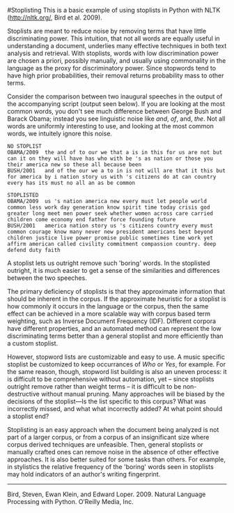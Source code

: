 #Stoplisting
This is a basic example of using stoplists in Python with NLTK (http://nltk.org/, Bird et al. 2009). 

Stoplists are meant to reduce noise by removing terms that have little discriminating power. This intuition, that not all words are equally useful in understanding a document, underlies many effective techniques in both text analysis and retrieval. With stoplists, words with low discrimination power are chosen a priori, possibly manually, and usually using commonality in the language as the proxy for discriminatory power. Since stopwords tend to have high prior probabilities, their removal returns probability mass to other terms.

Consider the comparison between two inaugural speeches in the output of the accompanying script (output seen below). If you are looking at the most common words, you don't see much difference between George Bush and Barack Obama; instead you see linguistic noise like *and*, *of*, and, *the*. Not all words are uniformly interesting to use, and looking at the most common words, we intuitely ignore this noise.

````
NO STOPLIST
OBAMA/2009	the and of to our we that a is in this for us are not but can it on they will have has who with be 's as nation or those you their america new so these all because been
BUSH/2001	and of the our we a to in is not will are that it this but for america by i nation story us with 's citizens do at can country every has its must no all an as be common

STOPLISTED
OBAMA/2009	us 's nation america new every must let people world common less work day generation know spirit time today crisis god greater long meet men power seek whether women across care carried children come economy end father force founding future
BUSH/2001	america nation story us 's citizens country every must common courage know many never new president americans best beyond children justice live power promise public sometimes time work yet affirm american called civility commitment compassion country. deep defend duty faith
````

A stoplist lets us outright remove such 'boring' words. In the stoplisted outright, it is much easier to get a sense of the similarities and differences between the two speeches.

The primary deficiency of stoplists is that they approximate information that should be inherent in the corpus. If the approximate heuristic for a stoplist is how commonly it occurs in the language or the corpus, then the same effect can be achieved in a more scalable way with corpus based term weighting, such as Inverse Document Frequency (IDF). Different corpora have different properties, and an automated method can represent the low discriminating terms better than a general stoplist and more efficiently than a custom stoplist. 

However, stopword lists are customizable and easy to use. A music specific stoplist be customized to keep occurrances of *Who* or *Yes*, for example. For the same reason, though, stopword list building is also an uneven process: it is difficult to be comprehensive without automation, yet – since stoplists outright remove rather than weight terms – it is difficult to be non-destructive without manual pruning. Many approaches will be biased by the decisions of the stoplist—Is the list specific to this corpus? What was incorrectly missed, and what what incorrectly added? At what point should a stoplist end? 

Stoplisting is an easy approach when the document being analyzed is not part of a larger corpus, or from a corpus of an insignificant size where corpus derived techniques are unfeasible. Then, general stoplists or manually crafted ones can remove noise in the absence of other effective approaches. It is also better suited for some tasks than others. For example, in stylistics the relative frequency of the 'boring' words seen in stoplists may hold indicators of an author's writing fingerprint.

----
Bird, Steven, Ewan Klein, and Edward Loper. 2009. Natural Language Processing with Python. O’Reilly Media, Inc.
